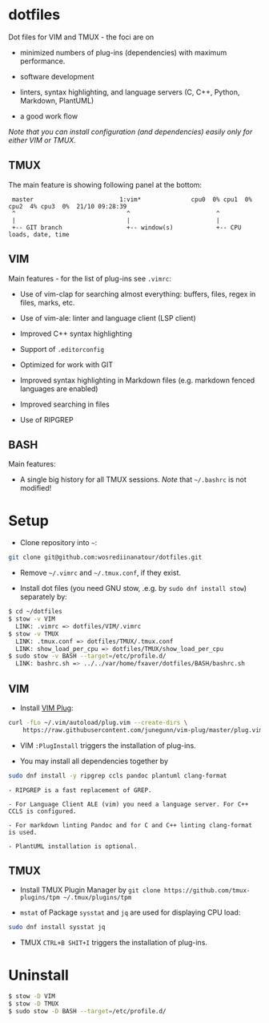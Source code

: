 # dotfiles
Dot files for VIM and TMUX - the foci are on 

 - minimized numbers of plug-ins (dependencies) with maximum performance.

 - software development

 - linters, syntax highlighting, and language servers (C, C++, Python, Markdown, PlantUML)

 - a good work flow

_Note that you can install configuration (and dependencies) easily only for either VIM or TMUX._

## TMUX

The main feature is showing following panel at the bottom:
```
 master                        1:vim*              cpu0  0% cpu1  0% cpu2  4% cpu3  0%  21/10 09:28:39
 ^                               ^                        ^
 |                               |                        |
 +-- GIT branch                  +-- window(s)            +-- CPU loads, date, time
```

## VIM

Main features - for the list of plug-ins see `.vimrc`:

 - Use of vim-clap for searching almost everything: buffers, files, regex in files, marks, etc.

 - Use of vim-ale: linter and language client (LSP client)

 - Improved C++ syntax highlighting

 - Support of `.editorconfig`

 - Optimized for work with GIT

 - Improved syntax highlighting in Markdown files (e.g. markdown fenced languages are enabled)

 - Improved searching in files

 - Use of RIPGREP

## BASH

Main features:

 - A single big history for all TMUX sessions. *Note* that `~/.bashrc` is not modified!

# Setup

 - Clone repository into `~`:
```sh
git clone git@github.com:wosrediinanatour/dotfiles.git
```

 - Remove `~/.vimrc` and `~/.tmux.conf`, if they exist.

 - Install dot files (you need GNU stow, .e.g. by `sudo dnf install stow`) separately by:

```sh
$ cd ~/dotfiles
$ stow -v VIM
  LINK: .vimrc => dotfiles/VIM/.vimrc
$ stow -v TMUX
  LINK: .tmux.conf => dotfiles/TMUX/.tmux.conf
  LINK: show_load_per_cpu => dotfiles/TMUX/show_load_per_cpu
$ sudo stow -v BASH --target=/etc/profile.d/
  LINK: bashrc.sh => ../../var/home/fxaver/dotfiles/BASH/bashrc.sh
```

## VIM

 - Install [VIM Plug](https://github.com/junegunn/vim-plug):
```sh
curl -fLo ~/.vim/autoload/plug.vim --create-dirs \
    https://raw.githubusercontent.com/junegunn/vim-plug/master/plug.vim
```

 - VIM `:PlugInstall` triggers the installation of plug-ins.

 - You may install all dependencies together by
 ```sh
 sudo dnf install -y ripgrep ccls pandoc plantuml clang-format
 ```

    - RIPGREP is a fast replacement of GREP.

    - For Language Client ALE (vim) you need a language server. For C++ CCLS is configured.
 
    - For markdown linting Pandoc and for C and C++ linting clang-format is used.

    - PlantUML installation is optional.

## TMUX

 - Install TMUX Plugin Manager by `git clone https://github.com/tmux-plugins/tpm ~/.tmux/plugins/tpm`

 - `mstat` of Package `sysstat`  and `jq` are used for displaying CPU load:

```sh
sudo dnf install sysstat jq
```

 - TMUX `CTRL+B SHIT+I` triggers the installation of plug-ins.

# Uninstall

```sh
$ stow -D VIM
$ stow -D TMUX
$ sudo stow -D BASH --target=/etc/profile.d/
```



